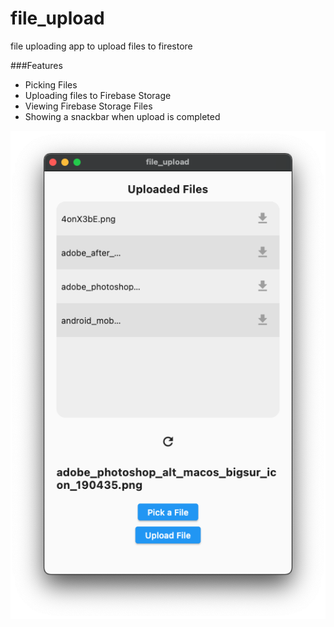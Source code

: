 # file_upload
file uploading app to upload files to firestore

###Features
  * Picking Files
  * Uploading files to Firebase Storage
  * Viewing Firebase Storage Files
  * Showing a snackbar when upload is completed
 
 
![app sample screen](https://github.com/Harrem/File-Uploader/blob/master/Screen%20Shot%202022-08-10%20at%2015.49.48.png?raw=true)
